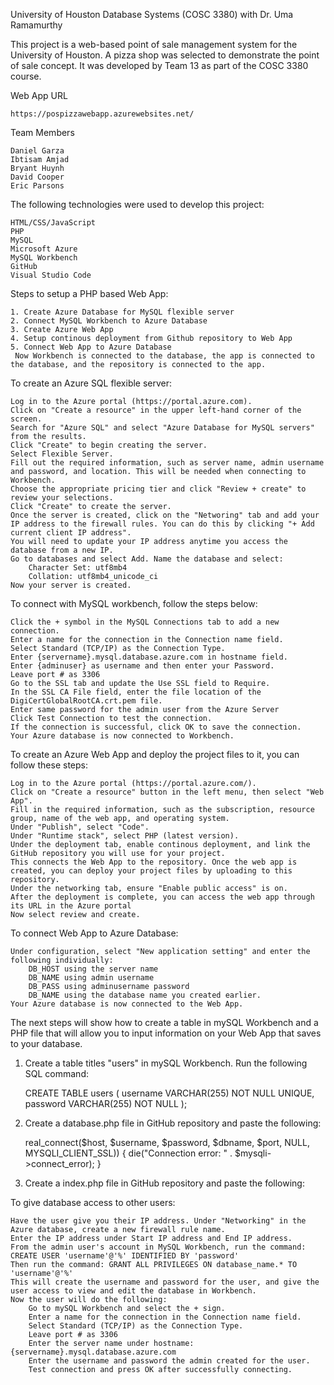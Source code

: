 University of Houston Database Systems (COSC 3380) with Dr. Uma Ramamurthy

This project is a web-based point of sale management system for the University of Houston. A pizza shop was selected to demonstrate the point of sale concept. It was developed by Team 13 as part of the COSC 3380 course. 

Web App URL

    https://pospizzawebapp.azurewebsites.net/
    
Team Members

    Daniel Garza
    Ibtisam Amjad
    Bryant Huynh
    David Cooper
    Eric Parsons

The following technologies were used to develop this project:

    HTML/CSS/JavaScript
    PHP
    MySQL
    Microsoft Azure
    MySQL Workbench
    GitHub
    Visual Studio Code

Steps to setup a PHP based Web App:

    1. Create Azure Database for MySQL flexible server
    2. Connect MySQL Workbench to Azure Database
    3. Create Azure Web App
    4. Setup continous deployment from Github repository to Web App
    5. Connect Web App to Azure Database
     Now Workbench is connected to the database, the app is connected to the database, and the repository is connected to the app.

To create an Azure SQL flexible server:

    Log in to the Azure portal (https://portal.azure.com).
    Click on "Create a resource" in the upper left-hand corner of the screen.
    Search for "Azure SQL" and select "Azure Database for MySQL servers" from the results.
    Click "Create" to begin creating the server.
    Select Flexible Server.
    Fill out the required information, such as server name, admin username and password, and location. This will be needed when connecting to Workbench.
    Choose the appropriate pricing tier and click "Review + create" to review your selections.
    Click "Create" to create the server.
    Once the server is created, click on the "Networing" tab and add your IP address to the firewall rules. You can do this by clicking "+ Add current client IP address".
    You will need to update your IP address anytime you access the database from a new IP.
    Go to databases and select Add. Name the database and select:
        Character Set: utf8mb4
        Collation: utf8mb4_unicode_ci
    Now your server is created.

To connect with MySQL workbench, follow the steps below:

    Click the + symbol in the MySQL Connections tab to add a new connection.
    Enter a name for the connection in the Connection name field.
    Select Standard (TCP/IP) as the Connection Type.
    Enter {servername}.mysql.database.azure.com in hostname field.
    Enter {adminuser} as username and then enter your Password.
    Leave port # as 3306
    Go to the SSL tab and update the Use SSL field to Require.
    In the SSL CA File field, enter the file location of the DigiCertGlobalRootCA.crt.pem file.
    Enter same password for the admin user from the Azure Server
    Click Test Connection to test the connection.
    If the connection is successful, click OK to save the connection.
    Your Azure database is now connected to Workbench.


To create an Azure Web App and deploy the project files to it, you can follow these steps:

    Log in to the Azure portal (https://portal.azure.com/).
    Click on "Create a resource" button in the left menu, then select "Web App".
    Fill in the required information, such as the subscription, resource group, name of the web app, and operating system.
    Under "Publish", select "Code".
    Under "Runtime stack", select PHP (latest version).
    Under the deployment tab, enable continous deployment, and link the GitHub repository you will use for your project. 
    This connects the Web App to the repository. Once the web app is created, you can deploy your project files by uploading to this repository.
    Under the networking tab, ensure "Enable public access" is on.
    After the deployment is complete, you can access the web app through its URL in the Azure portal
    Now select review and create.

To connect Web App to Azure Database:

    Under configuration, select "New application setting" and enter the following individually:
        DB_HOST using the server name
        DB_NAME using admin username
        DB_PASS using adminusername password
        DB_NAME using the database name you created earlier.
    Your Azure database is now connected to the Web App.


The next steps will show how to create a table in mySQL Workbench and a PHP file that will allow you to input information on your Web App that saves to your database.

1. Create a table titles "users" in mySQL Workbench. Run the following SQL command:

    CREATE TABLE users (
        username VARCHAR(255) NOT NULL UNIQUE,
        password VARCHAR(255) NOT NULL
    );

2. Create a database.php file in GitHub repository and paste the following:

    <?php
    $host = "{servername}.mysql.database.azure.com";
    $dbname = "{database name}";
    $username = "{admin user}";
    $password = "{admin user password}";
    $port = 3306;
    $mysqli = mysqli_init();
    mysqli_ssl_set($mysqli, NULL, NULL, "./DigiCertGlobalRootCA.crt.pem", NULL, NULL);
    if (!$mysqli->real_connect($host, $username, $password, $dbname, $port, NULL, MYSQLI_CLIENT_SSL)) {
        die("Connection error: " . $mysqli->connect_error);
    }

2. Create a index.php file in GitHub repository and paste the following:

    
 



To give database access to other users:

    Have the user give you their IP address. Under "Networking" in the Azure database, create a new firewall rule name. 
    Enter the IP address under Start IP address and End IP address.
    From the admin user's account in MySQL Workbench, run the command: CREATE USER 'username'@'%' IDENTIFIED BY 'password'
    Then run the command: GRANT ALL PRIVILEGES ON database_name.* TO 'username'@'%'
    This will create the username and password for the user, and give the user access to view and edit the database in Workbench.
    Now the user will do the following:
        Go to mySQL Workbench and select the + sign.
        Enter a name for the connection in the Connection name field.
        Select Standard (TCP/IP) as the Connection Type.
        Leave port # as 3306
        Enter the server name under hostname: {servername}.mysql.database.azure.com
        Enter the username and password the admin created for the user.
        Test connection and press OK after successfully connecting.
    
    
